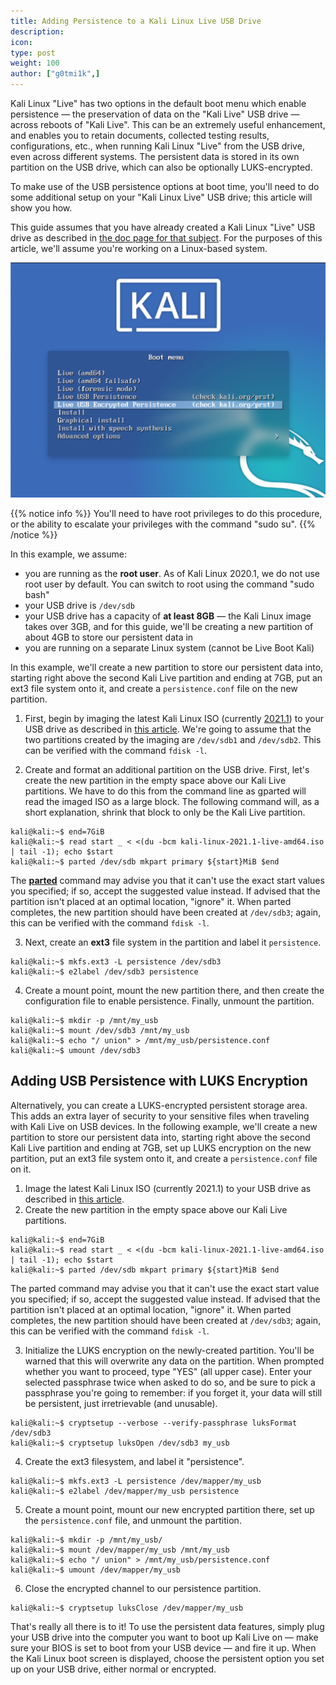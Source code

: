 ```yaml
---
title: Adding Persistence to a Kali Linux Live USB Drive
description:
icon:
type: post
weight: 100
author: ["g0tmi1k",]
---
```


Kali Linux "Live" has two options in the default boot menu which enable persistence — the preservation of data on the "Kali Live" USB drive — across reboots of "Kali Live". This can be an extremely useful enhancement, and enables you to retain documents, collected testing results, configurations, etc., when running Kali Linux "Live" from the USB drive, even across different systems. The persistent data is stored in its own partition on the USB drive, which can also be optionally LUKS-encrypted.

To make use of the USB persistence options at boot time, you'll need to do some additional setup on your "Kali Linux Live" USB drive; this article will show you how.

This guide assumes that you have already created a Kali Linux "Live" USB drive as described in [the doc page for that subject](/docs/usb/live-usb-install-with-windows/). For the purposes of this article, we'll assume you're working on a Linux-based system.

![](kali-live-usb-persistence.png)

{{% notice info %}}
You'll need to have root privileges to do this procedure, or the ability to escalate your privileges with the command "sudo su".
{{% /notice %}}

In this example, we assume:

- you are running as the **root user**. As of Kali Linux 2020.1, we do not use root user by default. You can switch to root using the command "sudo bash"
- your USB drive is `/dev/sdb`
- your USB drive has a capacity of **at least 8GB** — the Kali Linux image takes over 3GB, and for this guide, we'll be creating a new partition of about 4GB to store our persistent data in
- you are running on a separate Linux system (cannot be Live Boot Kali)

In this example, we'll create a new partition to store our persistent data into, starting right above the second Kali Live partition and ending at 7GB, put an ext3 file system onto it, and create a `persistence.conf` file on the new partition.

1. First, begin by imaging the latest Kali Linux ISO (currently [2021.1](/downloads/)) to your USB drive as described in [this article](/docs/usb/live-usb-install-with-windows/). We're going to assume that the two partitions created by the imaging are `/dev/sdb1` and `/dev/sdb2`. This can be verified with the command `fdisk -l`.

2. Create and format an additional partition on the USB drive.
First, let's create the new partition in the empty space above our Kali Live partitions. We have to do this from the command line as gparted will read the imaged ISO as a large block. The following command will, as a short explanation, shrink that block to only be the Kali Live partition.

```console
kali@kali:~$ end=7GiB
kali@kali:~$ read start _ < <(du -bcm kali-linux-2021.1-live-amd64.iso | tail -1); echo $start
kali@kali:~$ parted /dev/sdb mkpart primary ${start}MiB $end
```

The **[parted](https://packages.debian.org/testing/parted)** command may advise you that it can't use the exact start values you specified; if so, accept the suggested value instead. If advised that the partition isn't placed at an optimal location, "ignore" it. When parted completes, the new partition should have been created at `/dev/sdb3`; again, this can be verified with the command `fdisk -l`.

3. Next, create an **ext3** file system in the partition and label it `persistence`.

```console
kali@kali:~$ mkfs.ext3 -L persistence /dev/sdb3
kali@kali:~$ e2label /dev/sdb3 persistence
```

4. Create a mount point, mount the new partition there, and then create the configuration file to enable persistence. Finally, unmount the partition.

```console
kali@kali:~$ mkdir -p /mnt/my_usb
kali@kali:~$ mount /dev/sdb3 /mnt/my_usb
kali@kali:~$ echo "/ union" > /mnt/my_usb/persistence.conf
kali@kali:~$ umount /dev/sdb3
```

## Adding USB Persistence with LUKS Encryption

Alternatively, you can create a LUKS-encrypted persistent storage area. This adds an extra layer of security to your sensitive files when traveling with Kali Live on USB devices. In the following example, we'll create a new partition to store our persistent data into, starting right above the second Kali Live partition and ending at 7GB, set up LUKS encryption on the new partition, put an ext3 file system onto it, and create a `persistence.conf` file on it.

1. Image the latest Kali Linux ISO (currently 2021.1) to your USB drive as described in [this article](/docs/usb/live-usb-install-with-windows/).
2. Create the new partition in the empty space above our Kali Live partitions.

```console
kali@kali:~$ end=7GiB
kali@kali:~$ read start _ < <(du -bcm kali-linux-2021.1-live-amd64.iso | tail -1); echo $start
kali@kali:~$ parted /dev/sdb mkpart primary ${start}MiB $end
```

The parted command may advise you that it can't use the exact start value you specified; if so, accept the suggested value instead. If advised that the partition isn't placed at an optimal location, "ignore" it. When parted completes, the new partition should have been created at `/dev/sdb3`; again, this can be verified with the command `fdisk -l`.

3. Initialize the LUKS encryption on the newly-created partition. You'll be warned that this will overwrite any data on the partition. When prompted whether you want to proceed, type "YES" (all upper case). Enter your selected passphrase twice when asked to do so, and be sure to pick a passphrase you're going to remember: if you forget it, your data will still be persistent, just irretrievable (and unusable).

```console
kali@kali:~$ cryptsetup --verbose --verify-passphrase luksFormat /dev/sdb3
kali@kali:~$ cryptsetup luksOpen /dev/sdb3 my_usb
```

4. Create the ext3 filesystem, and label it "persistence".

```console
kali@kali:~$ mkfs.ext3 -L persistence /dev/mapper/my_usb
kali@kali:~$ e2label /dev/mapper/my_usb persistence
```

5. Create a mount point, mount our new encrypted partition there, set up the `persistence.conf` file, and unmount the partition.

```console
kali@kali:~$ mkdir -p /mnt/my_usb/
kali@kali:~$ mount /dev/mapper/my_usb /mnt/my_usb
kali@kali:~$ echo "/ union" > /mnt/my_usb/persistence.conf
kali@kali:~$ umount /dev/mapper/my_usb
```

6. Close the encrypted channel to our persistence partition.

```console
kali@kali:~$ cryptsetup luksClose /dev/mapper/my_usb
```

That's really all there is to it! To use the persistent data features, simply plug your USB drive into the computer you want to boot up Kali Live on — make sure your BIOS is set to boot from your USB device — and fire it up. When the Kali Linux boot screen is displayed, choose the persistent option you set up on your USB drive, either normal or encrypted.
